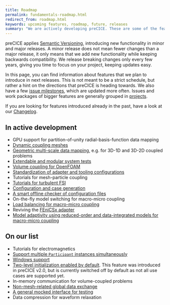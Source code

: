 ```yaml
---
title: Roadmap
permalink: fundamentals-roadmap.html
redirect_from: roadmap.html
keywords: upcoming features, roadmap, future, releases
summary: "We are actively developing preCICE. These are some of the features you can expect in the future."
---
```


preCICE applies [Semantic Versioning](https://semver.org/), introducing new functionality in minor and major releases. A minor release does not mean fewer changes than a major release, it only means that we add new functionality while keeping backwards compatibility. We release breaking changes only every few years, giving you time to focus on your project, keeping updates easy.

In this page, you can find information about features that we plan to introduce in next releases. This is not meant to be a strict schedule, but rather a hint on the directions that preCICE is heading towards. We also have a few [issue milestones](https://github.com/precice/precice/milestones), which are updated more often. Issues and work packages of bigger features are generally grouped in [projects](https://github.com/precice/precice/projects).

If you are looking for features introduced already in the past, have a look at our [Changelog](https://github.com/precice/precice/blob/develop/CHANGELOG.md).

## In active development

- GPU support for partition-of-unity radial-basis-function data mapping
- [Dynamic coupling meshes](https://github.com/precice/precice/projects/2)
- [Geometric multi-scale data mapping](https://github.com/orgs/precice/projects/14), e.g. for 3D-1D and 3D-2D coupled problems
- [Extendable and modular system tests](https://github.com/orgs/precice/projects/12)
- [Volume coupling for OpenFOAM](https://github.com/orgs/precice/projects/9)
- [Standardization of adapter and tooling configurations](https://github.com/precice/preeco-orga/issues/18)
- Tutorials for mesh-particle coupling
- [Tutorials for turbulent FSI](https://github.com/precice/tutorials/pull/643)
- [Configuration and case generation](https://github.com/precice/preeco-orga/issues/2)
- [A smart offline checker of configuration files](https://github.com/precice/preeco-orga/issues/1)
- On-the-fly model switching for macro-micro coupling
- [Load balancing for macro-micro coupling](https://github.com/precice/micro-manager/pull/141)
- Reviving the [FEniCSx adapter](https://github.com/precice/fenicsx-adapter)
- [Model adaptivity using reduced-order and data-integrated models for macro-micro coupling](https://github.com/precice/micro-manager/milestone/3)
## On our list

- Tutorials for electromagnetics
- [Support multiple `Participant` instances simultaneously](https://github.com/precice/precice/projects/8)
- [Windows support](https://github.com/precice/precice/issues/200)
- [Two-level initialization enabled by default](https://github.com/precice/precice/issues/633). This feature was introduced in preCICE v2.0, but is currently switched off by default as not all use cases are supported yet.
- In-memory communication for volume-coupled problems
- [Non-mesh-related global data exchange](couple-your-code-global-data.html)
- [A general mocked interface for testing](https://github.com/precice/preeco-orga/issues/4)
- Data compression for waveform relaxation
